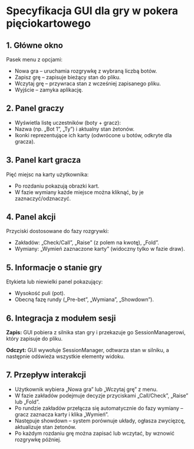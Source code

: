 # Specyfikacja GUI dla gry w pokera pięciokartowego

## 1. Główne okno

Pasek menu z opcjami:

- Nowa gra – uruchamia rozgrywkę z wybraną liczbą botów.
- Zapisz grę – zapisuje bieżący stan do pliku.
- Wczytaj grę – przywraca stan z wcześniej zapisanego pliku.
- Wyjście – zamyka aplikację.

## 2. Panel graczy
- Wyświetla listę uczestników (boty + gracz):
- Nazwa (np. „Bot 1”, „Ty”) i aktualny stan żetonów.
- Ikonki reprezentujące ich karty (odwrócone u botów, odkryte dla gracza).

## 3. Panel kart gracza

Pięć miejsc na karty użytkownika:

- Po rozdaniu pokazują obrazki kart.
- W fazie wymiany każde miejsce można kliknąć, by je zaznaczyć/odznaczyć.

## 4. Panel akcji

Przyciski dostosowane do fazy rozgrywki:

- Zakładów: „Check/Call”, „Raise” (z polem na kwotę), „Fold”.
- Wymiany: „Wymień zaznaczone karty” (widoczny tylko w fazie draw).

## 5. Informacje o stanie gry

Etykieta lub niewielki panel pokazujący:

- Wysokość puli (pot).
- Obecną fazę rundy („Pre-bet”, „Wymiana”, „Showdown”).

## 6. Integracja z modułem sesji

**Zapis:** GUI pobiera z silnika stan gry i przekazuje go SessionManagerowi, który zapisuje do pliku.

**Odczyt:** GUI wywołuje SessionManager, odtwarza stan w silniku, a następnie odświeża wszystkie elementy widoku.

## 7. Przepływ interakcji

- Użytkownik wybiera „Nowa gra” lub „Wczytaj grę” z menu.
- W fazie zakładów podejmuje decyzje przyciskami „Call/Check”, „Raise” lub „Fold”.
- Po rundzie zakładów przełącza się automatycznie do fazy wymiany – gracz zaznacza karty i klika „Wymień”.
- Następuje showdown – system porównuje układy, ogłasza zwycięzcę, aktualizuje stan żetonów.
- Po każdym rozdaniu grę można zapisać lub wczytać, by wznowić rozgrywkę później.
